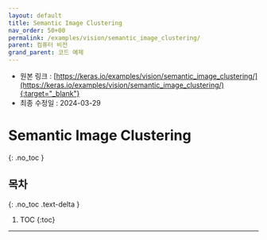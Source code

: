 ```yaml
---
layout: default
title: Semantic Image Clustering
nav_order: 50+00
permalink: /examples/vision/semantic_image_clustering/
parent: 컴퓨터 비전
grand_parent: 코드 예제
---
```


* 원본 링크 : [https://keras.io/examples/vision/semantic_image_clustering/](https://keras.io/examples/vision/semantic_image_clustering/){:target="_blank"}
* 최종 수정일 : 2024-03-29

# Semantic Image Clustering
{: .no_toc }

## 목차
{: .no_toc .text-delta }

1. TOC
{:toc}

---
